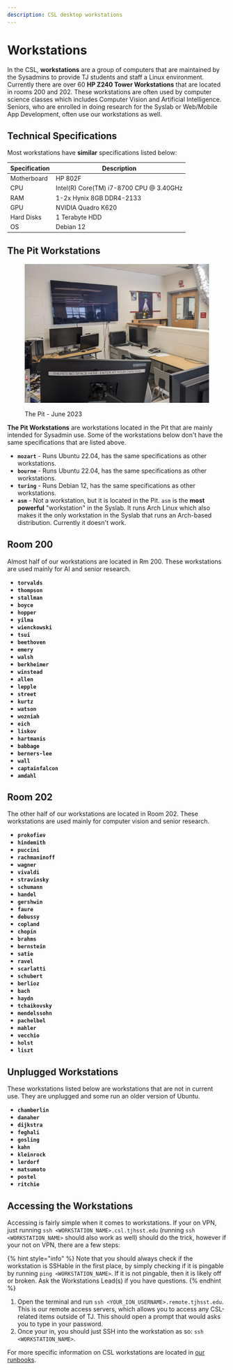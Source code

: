 ```yaml
---
description: CSL desktop workstations
---
```


# Workstations

In the CSL, **workstations** are a group of computers that are maintained by the Sysadmins to provide TJ students and staff a Linux environment. Currently there are over 60 **HP Z240 Tower Workstations** that are located in rooms 200 and 202. These workstations are often used by computer science classes which includes Computer Vision and Artificial Intelligence. Seniors, who are enrolled in doing research for the Syslab or Web/Mobile App Development, often use our workstations as well.

## Technical Specifications

Most workstations have **similar** specifications listed below:

| Specification | Description                             |
| ------------- | --------------------------------------- |
| Motherboard   | HP 802F                                 |
| CPU           | Intel(R) Core(TM) i7-8700 CPU @ 3.40GHz |
| RAM           | 1-2x Hynix 8GB DDR4-2133                |
| GPU           | NVIDIA Quadro K620                      |
| Hard Disks    | 1 Terabyte HDD                          |
| OS            | Debian 12                               |

## The Pit Workstations



<figure><img src="../.gitbook/assets/PXL_20230615_154220614.jpg" alt=""><figcaption><p>The Pit - June 2023</p></figcaption></figure>

**The Pit Workstations** are workstations located in the Pit that are mainly intended for Sysadmin use. Some of the workstations below don't have the same specifications that are listed above.

* **`mozart`** - Runs Ubuntu 22.04, has the same specifications as other workstations.
* **`bourne`** - Runs Ubuntu 22.04, has the same specifications as other workstations.
* **`turing`** - Runs Debian 12, has the same specifications as other workstations.
* **`asm`** - Not a workstation, but it is located in the Pit. `asm` is the **most powerful** "workstation" in the Syslab. It runs Arch Linux which also makes it the only workstation in the Syslab that runs an Arch-based distribution. Currently it doesn't work.

## Room 200

Almost half of our workstations are located in Rm 200. These workstations are used mainly for AI and senior research.

* **`torvalds`**
* **`thompson`**
* **`stallman`**
* **`boyce`**
* **`hopper`**
* **`yilma`**
* **`wienckowski`**
* **`tsui`**
* **`beethoven`**
* **`emery`**
* **`walsh`**
* **`berkheimer`**
* **`winstead`**
* **`allen`**
* **`lepple`**
* **`street`**
* **`kurtz`**
* **`watson`**
* **`wozniah`**
* **`eich`**
* **`liskov`**
* **`hartmanis`**
* **`babbage`**
* **`berners-lee`**
* **`wall`**
* **`captainfalcon`**
* **`amdahl`**

## Room 202 <a href="#id-202" id="id-202"></a>

The other half of our workstations are located in Room 202. These workstations are used mainly for computer vision and senior research.

* **`prokofiev`**
* **`hindemith`**
* **`puccini`**
* **`rachmaninoff`**
* **`wagner`**
* **`vivaldi`**
* **`stravinsky`**
* **`schumann`**
* **`handel`**
* **`gershwin`**
* **`faure`**
* **`debussy`**
* **`copland`**
* **`chopin`**
* **`brahms`**
* **`bernstein`**
* **`satie`**
* **`ravel`**
* **`scarlatti`**
* **`schubert`**
* **`berlioz`**
* **`bach`**
* **`haydn`**
* **`tchaikovsky`**
* **`mendelssohn`**
* **`pachelbel`**
* **`mahler`**
* **`vecchio`**
* **`holst`**
* **`liszt`**

## Unplugged Workstations

These workstations listed below are workstations that are not in current use. They are unplugged and some run an older version of Ubuntu.

* **`chamberlin`**
* **`danaher`**
* **`dijkstra`**
* **`feghali`**
* **`gosling`**
* **`kahn`**
* **`kleinrock`**
* **`lerdorf`**
* **`matsumoto`**
* **`postel`**
* **`ritchie`**

## Accessing the Workstations

Accessing is fairly simple when it comes to workstations. If your on VPN, just running `ssh <WORKSTATION_NAME>.csl.tjhsst.edu` (running `ssh <WORKSTATION_NAME>` should also work as well) should do the trick, however if your not on VPN, there are a few steps:

{% hint style="info" %}
Note that you should always check if the workstation is SSHable in the first place, by simply checking if it is pingable by running `ping <WORKSTATION_NAME>`. If it is not pingable, then it is likely off or broken. Ask the Workstations Lead(s) if you have questions.
{% endhint %}

1. Open the terminal and run `ssh <YOUR_ION_USERNAME>.remote.tjhsst.edu`. This is our remote access servers, which allows you to access any CSL-related items outside of TJ. This should open a prompt that would asks you to type in your password.
2. Once your in, you should just SSH into the workstation as so: `ssh <WORKSTATION_NAME>`.

For more specific information on CSL workstations are located in [our runbooks](../general/documentation/runbooks.md).
